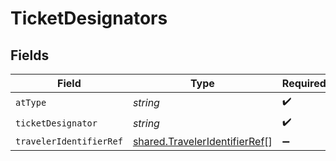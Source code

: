 # TicketDesignators


## Fields

| Field                                                                          | Type                                                                           | Required                                                                       | Description                                                                    |
| ------------------------------------------------------------------------------ | ------------------------------------------------------------------------------ | ------------------------------------------------------------------------------ | ------------------------------------------------------------------------------ |
| `atType`                                                                       | *string*                                                                       | :heavy_check_mark:                                                             | N/A                                                                            |
| `ticketDesignator`                                                             | *string*                                                                       | :heavy_check_mark:                                                             | N/A                                                                            |
| `travelerIdentifierRef`                                                        | [shared.TravelerIdentifierRef](../../models/shared/traveleridentifierref.md)[] | :heavy_minus_sign:                                                             | N/A                                                                            |